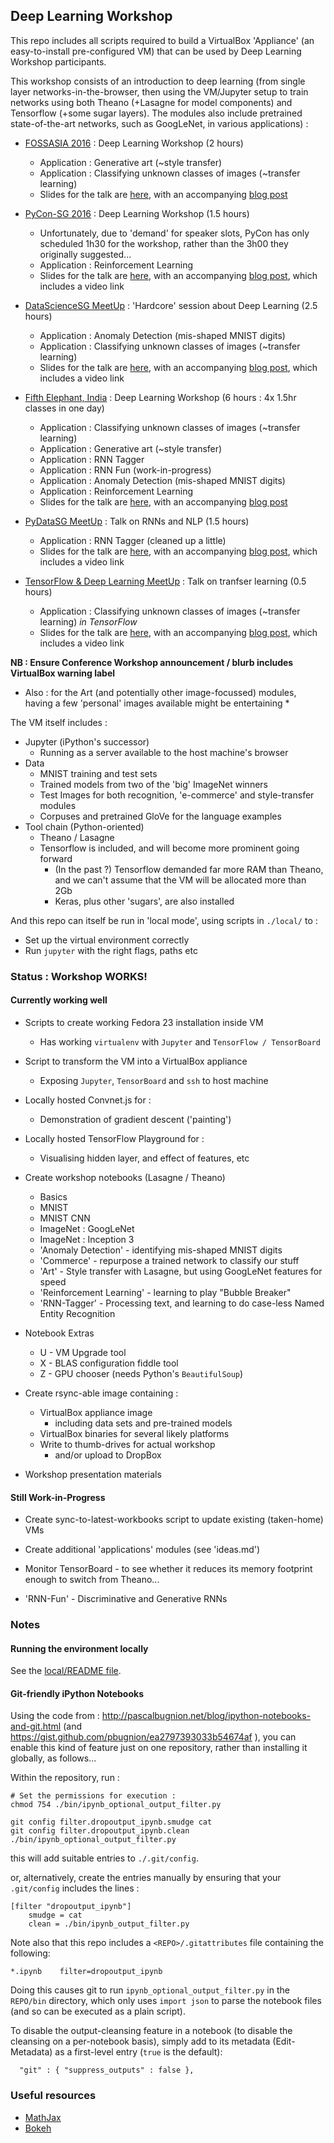 ## Deep Learning Workshop

This repo includes all scripts required to build a VirtualBox 'Appliance' (an easy-to-install pre-configured VM) 
that can be used by Deep Learning Workshop participants.

This workshop consists of an introduction to deep learning (from single layer networks-in-the-browser, 
then using the VM/Jupyter setup to train networks using both Theano (+Lasagne for model components) and Tensorflow (+some sugar layers).
The modules also include pretrained state-of-the-art networks, such as GoogLeNet, in various applications) :

* [FOSSASIA 2016](http://2016.fossasia.org/) : Deep Learning Workshop (2 hours)
  *  Application : Generative art (~style transfer)
  *  Application : Classifying unknown classes of images (~transfer learning)
  *  Slides for the talk are [here](http://redcatlabs.com/2016-03-19_FOSSASIA-Workshop/), 
     with an accompanying [blog post](http://blog.mdda.net/ai/2016/03/19/workshop-at-fossasia-2016)

* [PyCon-SG 2016](https://pycon.sg/schedule/presentation/94/) : Deep Learning Workshop (1.5 hours)
  *  Unfortunately, due to 'demand' for speaker slots, PyCon has only scheduled 1h30 for the workshop, rather than the 3h00 they originally suggested...
  *  Application : Reinforcement Learning
  *  Slides for the talk are [here](http://redcatlabs.com/2016-06-23_PyConSG-Workshop/), 
     with an accompanying [blog post](http://blog.mdda.net/ai/2016/06/23/workshop-at-pycon-sg-2016), which includes a video link

* [DataScienceSG MeetUp](http://www.meetup.com/DataScience-SG-Singapore/) : 'Hardcore' session about Deep Learning (2.5 hours)
  *  Application : Anomaly Detection (mis-shaped MNIST digits)
  *  Application : Classifying unknown classes of images (~transfer learning)
  *  Slides for the talk are [here](http://redcatlabs.com/2016-07-23_DataScienceSG-DeepLearning-Workshop/), 
     with an accompanying [blog post](http://blog.mdda.net/ai/2016/07/23/datascience-sg-workshop), which includes a video link

* [Fifth Elephant, India](https://fifthelephant.in/2016/) : Deep Learning Workshop (6 hours : 4x 1.5hr classes in one day)
  *  Application : Classifying unknown classes of images (~transfer learning)
  *  Application : Generative art (~style transfer)
  *  Application : RNN Tagger
  *  Application : RNN Fun (work-in-progress)
  *  Application : Anomaly Detection (mis-shaped MNIST digits)
  *  Application : Reinforcement Learning
  *  Slides for the talk are [here](http://redcatlabs.com/2016-07-30_FifthElephant-DeepLearning-Workshop/), 
     with an accompanying [blog post](http://blog.mdda.net/ai/2016/07/30/workshop-at-fifth-elephant-2016)

* [PyDataSG MeetUp](https://www.meetup.com/PyData-SG/events/235981761/) : Talk on RNNs and NLP (1.5 hours)
  *  Application : RNN Tagger (cleaned up a little)
  *  Slides for the talk are [here](http://redcatlabs.com/2017-01-23_PyDataSG_RNNs-for-NLP/), 
     with an accompanying [blog post](http://blog.mdda.net/ai/2017/01/23/presentation-at-pydata), which includes a video link

* [TensorFlow &amp; Deep Learning MeetUp](https://www.meetup.com/TensorFlow-and-Deep-Learning-Singapore/events/237032130/) : Talk on tranfser learning (0.5 hours)
  *  Application : Classifying unknown classes of images (~transfer learning)  *in TensorFlow*
  *  Slides for the talk are [here](http://redcatlabs.com/2017-02-16_TFandDL_TransferLearning/#/), 
     with an accompanying [blog post](http://blog.mdda.net/ai/2017/02/16/presentation-at-tensorflow), which includes a video link


**NB : Ensure Conference Workshop announcement / blurb includes VirtualBox warning label**

*  Also : for the Art (and potentially other image-focussed) modules, having a few 'personal' images available might be entertaining *


The VM itself includes : 

* Jupyter (iPython's successor)
  * Running as a server available to the host machine's browser
* Data
  * MNIST training and test sets
  * Trained models from two of the 'big' ImageNet winners
  * Test Images for both recognition, 'e-commerce' and style-transfer modules
  * Corpuses and pretrained GloVe for the language examples
* Tool chain (Python-oriented)
  * Theano / Lasagne
  * Tensorflow is included, and will become more prominent going forward
    * (In the past ?) Tensorflow demanded far more RAM than Theano, and we can't assume that the VM will be allocated more than 2Gb
    * Keras, plus other 'sugars', are also installed

And this repo can itself be run in 'local mode', using scripts in ```./local/``` to :

*  Set up the virtual environment correctly
*  Run ```jupyter``` with the right flags, paths etc


### Status : Workshop WORKS!

#### Currently working well

*  Scripts to create working Fedora 23 installation inside VM
   *  Has working ```virtualenv``` with ```Jupyter``` and ```TensorFlow / TensorBoard```
*  Script to transform the VM into a VirtualBox appliance
   *  Exposing ```Jupyter```, ```TensorBoard``` and ```ssh``` to host machine

*  Locally hosted Convnet.js for :
   *  Demonstration of gradient descent ('painting')

*  Locally hosted TensorFlow Playground  for :
   *  Visualising hidden layer, and effect of features, etc


*  Create workshop notebooks (Lasagne / Theano)
   *  Basics 
   *  MNIST
   *  MNIST CNN
   *  ImageNet : GoogLeNet
   *  ImageNet : Inception 3
   *  'Anomaly Detection' - identifying mis-shaped MNIST digits
   *  'Commerce' - repurpose a trained network to classify our stuff
   *  'Art' - Style transfer with Lasagne, but using GoogLeNet features for speed
   *  'Reinforcement Learning' - learning to play "Bubble Breaker" 
   *  'RNN-Tagger' - Processing text, and learning to do case-less Named Entity Recognition

*  Notebook Extras
   *  U - VM Upgrade tool
   *  X - BLAS configuration fiddle tool
   *  Z - GPU chooser (needs Python's ```BeautifulSoup```)

*  Create rsync-able image containing :
   *  VirtualBox appliance image
      +  including data sets and pre-trained models
   *  VirtualBox binaries for several likely platforms
   *  Write to thumb-drives for actual workshop
      *  and/or upload to DropBox

*  Workshop presentation materials


#### Still Work-in-Progress 

*  Create sync-to-latest-workbooks script to update existing (taken-home) VMs

*  Create additional 'applications' modules (see 'ideas.md')

*  Monitor TensorBoard - to see whether it reduces its memory footprint enough to switch from Theano...
   
*  'RNN-Fun' - Discriminative and Generative RNNs
   

### Notes

#### Running the environment locally

See the [local/README file](./local/README.md).



#### Git-friendly iPython Notebooks

Using the code from : http://pascalbugnion.net/blog/ipython-notebooks-and-git.html (and
https://gist.github.com/pbugnion/ea2797393033b54674af ), 
you can enable this kind of feature just on one repository, 
rather than installing it globally, as follows...

Within the repository, run : 
```
# Set the permissions for execution :
chmod 754 ./bin/ipynb_optional_output_filter.py

git config filter.dropoutput_ipynb.smudge cat
git config filter.dropoutput_ipynb.clean ./bin/ipynb_optional_output_filter.py
```
this will add suitable entries to ``./.git/config``.

or, alternatively, create the entries manually by ensuring that your ``.git/config`` includes the lines :
```
[filter "dropoutput_ipynb"]
	smudge = cat
	clean = ./bin/ipynb_output_filter.py
```

Note also that this repo includes a ``<REPO>/.gitattributes`` file containing the following:
```
*.ipynb    filter=dropoutput_ipynb
```

Doing this causes git to run ``ipynb_optional_output_filter.py`` in the ``REPO/bin`` directory, 
which only uses ``import json`` to parse the notebook files (and so can be executed as a plain script).  

To disable the output-cleansing feature in a notebook (to disable the cleansing on a per-notebook basis), 
simply add to its metadata (Edit-Metadata) as a first-level entry (``true`` is the default): 

```
  "git" : { "suppress_outputs" : false },
```


### Useful resources

* [MathJax](http://nbviewer.ipython.org/github/olgabot/ipython/blob/master/examples/Notebook/Typesetting%20Math%20Using%20MathJax.ipynb)
* [Bokeh](http://bokeh.pydata.org/en/latest/docs/quickstart.html)
